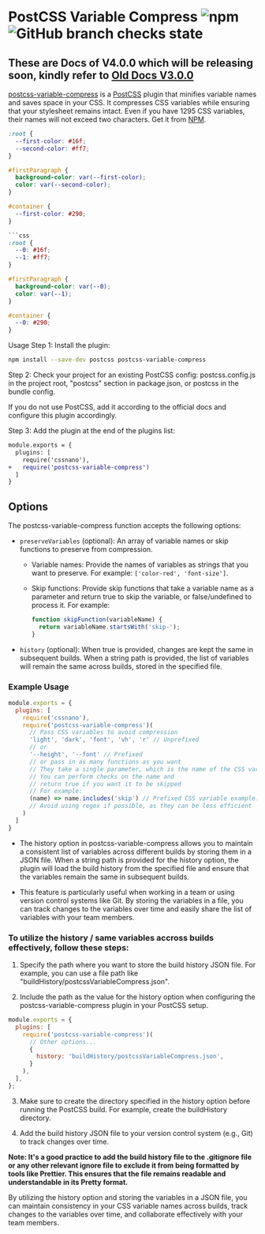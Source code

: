 # PostCSS Variable Compress ![npm](https://img.shields.io/npm/dy/postcss-variable-compress) ![GitHub branch checks state](https://img.shields.io/github/checks-status/navanshu/postcss-variable-compress/master)

## These are Docs of V4.0.0 which will be releasing soon, kindly refer to [Old Docs V3.0.0](https://github.com/navanshu/postcss-variable-compress/tree/87e6479e2f0a5959fd0a5c7536f4548fb950a8e2)

[postcss-variable-compress] is a [PostCSS] plugin that minifies variable names and saves space in your CSS. It compresses CSS variables while ensuring that your stylesheet remains intact. Even if you have 1295 CSS variables, their names will not exceed two characters. Get it from [NPM].

[postcss]: https://github.com/postcss/postcss
[postcss-variable-compress]: https://github.com/navanshu/postcss-variable-compress
[npm]: https://www.npmjs.com/package/postcss-variable-compress

```css
:root {
  --first-color: #16f;
  --second-color: #ff7;
}

#firstParagraph {
  background-color: var(--first-color);
  color: var(--second-color);
}

#container {
  --first-color: #290;
}

```css
:root {
  --0: #16f;
  --1: #ff7;
}

#firstParagraph {
  background-color: var(--0);
  color: var(--1);
}

#container {
  --0: #290;
}
```

Usage
Step 1: Install the plugin:

```sh
npm install --save-dev postcss postcss-variable-compress
```

Step 2: Check your project for an existing PostCSS config: postcss.config.js in the project root, "postcss" section in package.json, or postcss in the bundle config.

If you do not use PostCSS, add it according to the official docs and configure this plugin accordingly.

Step 3: Add the plugin at the end of the plugins list:

```diff
module.exports = {
  plugins: [
    require('cssnano'),
+   require('postcss-variable-compress')
  ]
}

```
## Options

The postcss-variable-compress function accepts the following options:

* `preserveVariables` (optional): An array of variable names or skip functions to preserve from compression.

  * Variable names: Provide the names of variables as strings that you want to preserve. For example: `['color-red', 'font-size']`.

  * Skip functions: Provide skip functions that take a variable name as a parameter and return true to skip the variable, or false/undefined to process it. For example:

    ```javascript
    function skipFunction(variableName) {
      return variableName.startsWith('skip-');
    }
    ```

* `history` (optional): When true is provided, changes are kept the same in subsequent builds. When a string path is provided, the list of variables will remain the same across builds, stored in the specified file.

### Example Usage

```javascript
module.exports = {
  plugins: [
    require('cssnano'),
    require('postcss-variable-compress')(
      // Pass CSS variables to avoid compression
      'light', 'dark', 'font', 'vh', 'r' // Unprefixed
      // or
      '--height', '--font' // Prefixed
      // or pass in as many functions as you want
      // They take a single parameter, which is the name of the CSS variable
      // You can perform checks on the name and
      // return true if you want it to be skipped
      // For example:
      (name) => name.includes('skip') // Prefixed CSS variable example: --height
      // Avoid using regex if possible, as they can be less efficient
    )
  ]
}
```

* The history option in postcss-variable-compress allows you to maintain a consistent list of variables across different builds by storing them in a JSON file. When a string path is provided for the history option, the plugin will load the build history from the specified file and ensure that the variables remain the same in subsequent builds.

* This feature is particularly useful when working in a team or using version control systems like Git. By storing the variables in a file, you can track changes to the variables over time and easily share the list of variables with your team members.

### To utilize the history / same variables accross builds effectively, follow these steps:

1. Specify the path where you want to store the build history JSON file. For example, you can use a file path like "buildHistory/postcssVariableCompress.json".

2. Include the path as the value for the history option when configuring the postcss-variable-compress plugin in your PostCSS setup.

  ```javascript
  module.exports = {
    plugins: [
      require('postcss-variable-compress')(
        // Other options...
        {
          history: 'buildHistory/postcssVariableCompress.json',
        }
      ),
    ],
  };
  ```

3. Make sure to create the directory specified in the history option before running the PostCSS build. For example, create the buildHistory directory.

4. Add the build history JSON file to your version control system (e.g., Git) to track changes over time.

__Note: It's a good practice to add the build history file to the .gitignore file or any other relevant ignore file to exclude it from being formatted by tools like Prettier. This ensures that the file remains readable and understandable in its Pretty format.__

By utilizing the history option and storing the variables in a JSON file, you can maintain consistency in your CSS variable names across builds, track changes to the variables over time, and collaborate effectively with your team members.

[official docs]: https://github.com/postcss/postcss#usage
